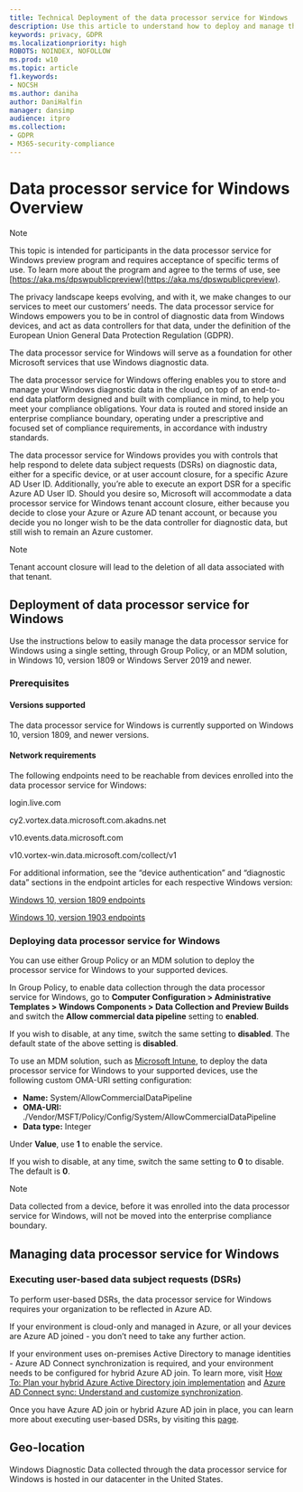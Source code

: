 ```yaml
---
title: Technical Deployment of the data processor service for Windows 
description: Use this article to understand how to deploy and manage the data processor service for Windows.
keywords: privacy, GDPR
ms.localizationpriority: high
ROBOTS: NOINDEX, NOFOLLOW
ms.prod: w10
ms.topic: article
f1.keywords:
- NOCSH
ms.author: daniha
author: DaniHalfin
manager: dansimp
audience: itpro
ms.collection: 
- GDPR
- M365-security-compliance
---
```


# Data processor service for Windows Overview 

>[!NOTE]
>This topic is intended for participants in the data processor service for Windows preview program and requires acceptance of specific terms of use. To learn
more about the program and agree to the terms of use, see [https://aka.ms/dpswpublicpreview](https://aka.ms/dpswpublicpreview).

The privacy landscape keeps evolving, and with it, we make changes to our services to meet our customers’ needs. 
The data processor service for Windows empowers you to be in control of diagnostic data from Windows devices, and act as data controllers for that data, under the definition of the European Union General Data Protection Regulation (GDPR). 

The data processor service for Windows will serve as a foundation for other Microsoft services that use Windows diagnostic data. 

The data processor service for Windows offering enables you to store and manage your Windows diagnostic data in the cloud, on top of an end-to-end data platform designed and built with compliance in mind, to help you meet your compliance obligations. 
Your data is routed and stored inside an enterprise compliance boundary, operating under a prescriptive and focused set of compliance requirements, in accordance with industry standards. 

The data processor service for Windows provides you with controls that help respond to delete data subject requests (DSRs) on diagnostic data, either for a specific device, or at user account closure, for a specific Azure AD User ID. Additionally, you’re able to execute an export DSR for a specific Azure AD User ID. 
Should you desire so, Microsoft will accommodate a data processor service for Windows tenant account closure, either because you decide to close your Azure or Azure AD tenant account, or because you decide you no longer wish to be the data controller for diagnostic data, but still wish to remain an Azure customer. 

>[!Note]
>Tenant account closure will lead to the deletion of all data associated with that tenant. 

## Deployment of data processor service for Windows
Use the instructions below to easily manage the data processor service for Windows using a single setting, through Group Policy, or an MDM solution, in Windows 10, version 1809 or Windows Server 2019 and newer. 

### Prerequisites 
#### Versions supported 
The data processor service for Windows is currently supported on Windows 10, version 1809, and newer versions.

#### Network requirements 
The following endpoints need to be reachable from devices enrolled into the data processor service for Windows:
 
 login.live.com

 cy2.vortex.data.microsoft.com.akadns.net 

 v10.events.data.microsoft.com 

 v10.vortex-win.data.microsoft.com/collect/v1 

For additional information, see the “device authentication” and “diagnostic data” sections in the endpoint articles for each respective Windows version: 

[Windows 10, version 1809 endpoints](https://docs.microsoft.com/Windows/privacy/manage-Windows-1809-endpoints)

[Windows 10, version 1903 endpoints](https://docs.microsoft.com/Windows/privacy/manage-Windows-1903-endpoints)

### Deploying data processor service for Windows
You can use either Group Policy or an MDM solution to deploy the processor service for Windows to your supported devices.

In Group Policy, to enable data collection through the data processor service for Windows, go to **Computer Configuration > Administrative Templates > Windows Components > Data Collection and Preview Builds** and switch the **Allow commercial data pipeline** setting to **enabled**. 

If you wish to disable, at any time, switch the same setting to **disabled**. The default state of the above setting is **disabled**.

To use an MDM solution, such as [Microsoft Intune](https://docs.microsoft.com/intune/custom-settings-Windows-10), to deploy the data processor service for Windows to your supported devices, use the following custom OMA-URI setting configuration:

- **Name:** System/AllowCommercialDataPipeline 
- **OMA-URI:** ./Vendor/MSFT/Policy/Config/System/AllowCommercialDataPipeline 
- **Data type:** Integer 

Under **Value**, use **1** to enable the service. 

If you wish to disable, at any time, switch the same setting to **0** to disable. The default is **0**. 

>[!Note]
>Data collected from a device, before it was enrolled into the data processor service for Windows, will not be moved into the enterprise compliance boundary. 

## Managing data processor service for Windows 
### Executing user-based data subject requests (DSRs) 
To perform user-based DSRs, the data processor service for Windows requires your organization to be reflected in Azure AD. 

If your environment is cloud-only and managed in Azure, or all your devices are Azure AD joined - you don’t need to take any further action. 

If your environment uses on-premises Active Directory to manage identities - Azure AD Connect synchronization is required, and your environment needs to be configured for hybrid Azure AD join. 
To learn more, visit [How To: Plan your hybrid Azure Active Directory join implementation](https://docs.microsoft.com/azure/active-directory/devices/hybrid-azuread-join-plan) and [Azure AD Connect sync: Understand and customize synchronization](https://docs.microsoft.com/azure/active-directory/hybrid/how-to-connect-sync-whatis).

Once you have Azure AD join or hybrid Azure AD join in place, you can learn more about executing user-based DSRs, by visiting this [page](https://review.docs.microsoft.com/microsoft-365/compliance/gdpr-dsr-windows?branch=siosulli-wps&view=o365-worldwide).

## Geo-location 
Windows Diagnostic Data collected through the data processor service for Windows is hosted in our datacenter in the United States.